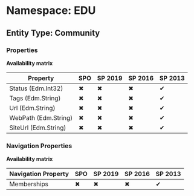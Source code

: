 # Namespace: EDU
## Entity Type: Community

### Properties

**Availability matrix**

Property | SPO | SP 2019 | SP 2016 | SP 2013
----------|-----|---------|---------|--------
Status (Edm.Int32) | ✖ | ✖ | ✖ | ✔
Tags (Edm.String) | ✖ | ✖ | ✖ | ✔
Url (Edm.String) | ✖ | ✖ | ✖ | ✔
WebPath (Edm.String) | ✖ | ✖ | ✖ | ✔
SiteUrl (Edm.String) | ✖ | ✖ | ✖ | ✔

### Navigation Properties

**Availability matrix**

Navigation Property | SPO | SP 2019 | SP 2016 | SP 2013
----------|-----|---------|---------|--------
Memberships | ✖ | ✖ | ✖ | ✔
